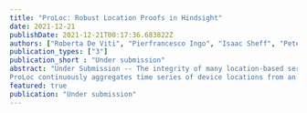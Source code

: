 ```yaml
---
title: "ProLoc: Robust Location Proofs in Hindsight"
date: 2021-12-21
publishDate: 2021-12-21T00:17:36.683822Z
authors: ["Roberta De Viti", "Pierfrancesco Ingo", "Isaac Sheff", "Peter Druschel", "Deepak Garg"]
publication_types: ["3"]
publication_short : "Under submission"
abstract: "Under Submission -- The integrity of many location-based services depends on the veracity of locations reported by users. Unfortunately, mobile platform software, apps and users can easily forge their locations, and nearby adversaries may spoof radio signals to mislead a device into thinking it is in a different location. Location Proof Services (LPSes) can validate user locations independently, thereby adding robustness to existing location-based services and enabling entirely new applications. Existing LPSes can attest only discrete locations for which a device has previously obtained proofs, and require either infrastructure support or cannot withstand sophisticated collusion attacks with fictitious devices.
ProLoc continuously aggregates time series of device locations from an ordinary location service as well as pairwise Bluetooth (BT) contacts recorded by user devices. Within a secure backend, ProLoc correlates this information. On demand, ProLoc provides a proof that a given device must have resided within a feasible region at a given time in the past, depending on the encounters the device had at the time. Moreover, by correlating data from many devices and leveraging trusted devices, ProLoc can mitigate powerful collusion attacks, involving even large numbers of fictitious devices and multiplicity attacks."
featured: true
publication: "Under submission"
---
```

